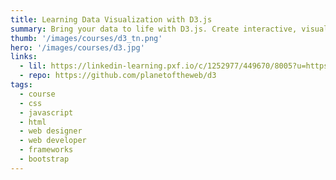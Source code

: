 ```yaml
---
title: Learning Data Visualization with D3.js
summary: Bring your data to life with D3.js. Create interactive, visually exciting infographics and visualizations with HTML, CSS, JavaScript, and SVG graphics.
thumb: '/images/courses/d3_tn.png'
hero: '/images/courses/d3.jpg'
links:
  - lil: https://linkedin-learning.pxf.io/c/1252977/449670/8005?u=https%3A%2F%2Fwww.linkedin.com%2Flearning%2Flearning-data-visualization-with-d3-js
  - repo: https://github.com/planetoftheweb/d3
tags:
  - course
  - css
  - javascript
  - html
  - web designer
  - web developer
  - frameworks
  - bootstrap
---
```

